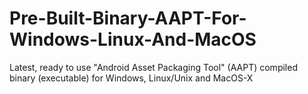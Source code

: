 # Pre-Built-Binary-AAPT-For-Windows-Linux-And-MacOS
Latest, ready to use "Android Asset Packaging Tool" (AAPT) compiled binary (executable) for Windows, Linux/Unix and MacOS-X
